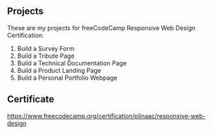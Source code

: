 ## Projects
These are my projects for freeCodeCamp Responsive Web Design Certification:

1. Build a Survey Form
2. Build a Tribute Page 
3. Build a Technical Documentation Page
4. Build a Product Landing Page
5. Build a Personal Portfolio Webpage

## Certificate
https://www.freecodecamp.org/certification/plinaac/responsive-web-design
